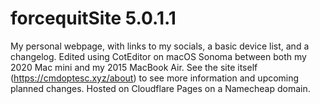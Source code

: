 # forcequitSite 5.0.1.1
My personal webpage, with links to my socials, a basic device list, and a changelog.
Edited using CotEditor on macOS Sonoma between both my 2020 Mac mini and my 2015 MacBook Air.
See the site itself (https://cmdoptesc.xyz/about) to see more information and upcoming planned changes.
Hosted on Cloudflare Pages on a Namecheap domain.

